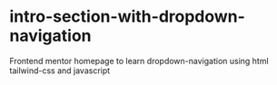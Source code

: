 # intro-section-with-dropdown-navigation
Frontend mentor homepage to learn dropdown-navigation using html tailwind-css and javascript
